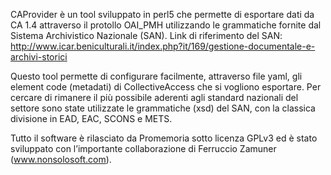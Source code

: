 CAProvider è un tool sviluppato in perl5 che permette di esportare dati da CA 1.4 attraverso il protollo OAI_PMH utilizzando le grammatiche fornite dal Sistema Archivistico Nazionale (SAN). Link di riferimento del SAN: http://www.icar.beniculturali.it/index.php?it/169/gestione-documentale-e-archivi-storici

Questo tool permette di configurare facilmente, attraverso file yaml, gli element code (metadati) di CollectiveAccess che si vogliono esportare.  Per cercare di rimanere il più possibile aderenti agli standard nazionali del settore sono state utilizzate le grammatiche (xsd) del SAN, con la classica divisione in EAD, EAC, SCONS e METS. 

Tutto il software è rilasciato da Promemoria sotto licenza GPLv3 ed è stato sviluppato con l’importante collaborazione di Ferruccio Zamuner (www.nonsolosoft.com).
